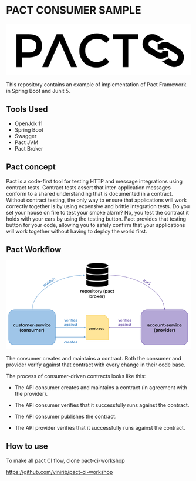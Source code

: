 # PACT CONSUMER SAMPLE
![Pact Logo](imgs/pact-logo.PNG)

This repository contains an example of implementation 
of Pact Framework in Spring Boot and Junit 5.


## Tools Used

 - OpenJdk 11
 - Spring Boot
 - Swagger
 - Pact JVM
 - Pact Broker

## Pact concept

Pact is a code-first tool for testing HTTP and message integrations using contract tests. Contract tests assert that inter-application messages conform to a shared understanding that is documented in a contract. Without contract testing, the only way to ensure that applications will work correctly together is by using expensive and brittle integration tests.
Do you set your house on fire to test your smoke alarm? No, you test the contract it holds with your ears by using the testing button. Pact provides that testing button for your code, allowing you to safely confirm that your applications will work together without having to deploy the world first.


## Pact Workflow

![Pact Workflow](imgs/pact-workflow.png)

The consumer creates and maintains a contract. Both the consumer and provider verify against that contract with every change in their code base.

The process of consumer-driven contracts looks like this:

 - The API consumer creates and maintains a contract (in agreement with the provider).

 - The API consumer verifies that it successfully runs against the contract.

 - The API consumer publishes the contract.

 - The API provider verifies that it successfully runs against the contract.

## How to use

To make all pact CI flow, clone pact-ci-workshop

https://github.com/vinirib/pact-ci-workshop